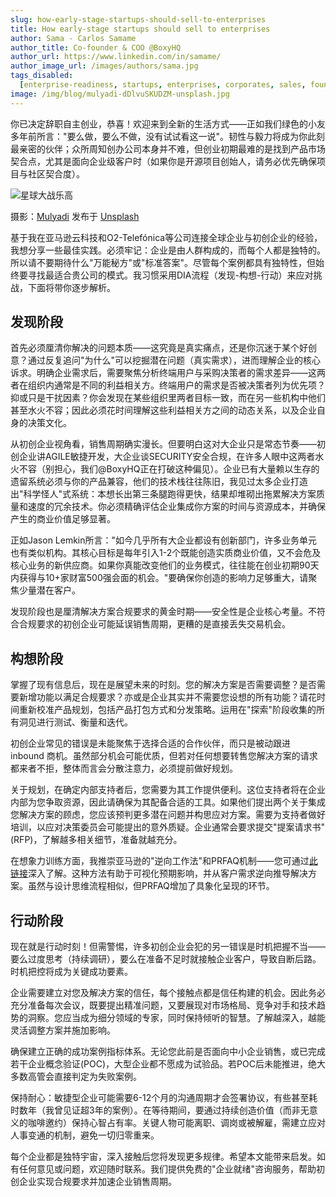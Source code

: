 ```yaml
---
slug: how-early-stage-startups-should-sell-to-enterprises
title: How early-stage startups should sell to enterprises
author: Sama - Carlos Samame
author_title: Co-founder & COO @BoxyHQ
author_url: https://www.linkedin.com/in/samame/
author_image_url: /images/authors/sama.jpg
tags_disabled:
  [enterprise-readiness, startups, enterprises, corporates, sales, founder]
image: /img/blog/mulyadi-dDlvuSKUDZM-unsplash.jpg
---
```


你已决定辞职自主创业，恭喜！欢迎来到全新的生活方式——正如我们绿色的小友多年前所言："要么做，要么不做，没有试试看这一说"。韧性与毅力将成为你此刻最亲密的伙伴；众所周知创办公司本身并不难，但创业初期最难的是找到产品市场契合点，尤其是面向企业级客户时（如果你是开源项目创始人，请务必优先确保项目与社区契合度）。

![星球大战乐高](/img/blog/mulyadi-dDlvuSKUDZM-unsplash.jpg)

<div style={{fontSize: "10px", marginTop: "-10px", paddingBottom: "20px"}}>摄影：<a href="https://unsplash.com/@mullyadii?utm_source=unsplash&utm_medium=referral&utm_content=creditCopyText">Mulyadi</a> 发布于 <a href="https://unsplash.com/?utm_source=unsplash&utm_medium=referral&utm_content=creditCopyText">Unsplash</a></div>

基于我在亚马逊云科技和O2-Telefónica等公司连接全球企业与初创企业的经验，我想分享一些最佳实践。必须牢记：企业是由人群构成的，而每个人都是独特的。所以请不要期待什么"万能秘方"或"标准答案"。尽管每个案例都具有独特性，但始终要寻找最适合贵公司的模式。我习惯采用DIA流程（发现-构想-行动）来应对挑战，下面将带你逐步解析。

## 发现阶段

首先必须厘清你解决的问题本质——这究竟是真实痛点，还是你沉迷于某个好创意？通过反复追问"为什么"可以挖掘潜在问题（真实需求），进而理解企业的核心诉求。明确企业需求后，需要聚焦分析终端用户与采购决策者的需求差异——这两者在组织内通常是不同的利益相关方。终端用户的需求是否被决策者列为优先项？抑或只是干扰因素？你会发现在某些组织里两者目标一致，而在另一些机构中他们甚至水火不容；因此必须花时间理解这些利益相关方之间的动态关系，以及企业自身的决策文化。

从初创企业视角看，销售周期确实漫长。但要明白这对大企业只是常态节奏——初创企业讲AGILE敏捷开发，大企业谈SECURITY安全合规，在许多人眼中这两者水火不容（别担心，我们@BoxyHQ正在打破这种偏见）。企业已有大量赖以生存的遗留系统必须与你的产品兼容，他们的技术栈往往陈旧，我见过太多企业打造出"科学怪人"式系统：本想长出第三条腿跑得更快，结果却堆砌出拖累解决方案质量和速度的冗余技术。你必须精确评估企业集成你方案的时间与资源成本，并确保产生的商业价值足够显著。

正如Jason Lemkin所言："如今几乎所有大企业都设有创新部门，许多业务单元也有类似机构。其核心目标是每年引入1-2个既能创造实质商业价值，又不会危及核心业务的新供应商。如果你真能改变他们的业务模式，往往能在创业初期90天内获得与10+家财富500强会面的机会。"要确保你创造的影响力足够重大，请聚焦少量潜在客户。

发现阶段也是厘清解决方案合规要求的黄金时期——安全性是企业核心考量。不符合合规要求的初创企业可能延误销售周期，更糟的是直接丢失交易机会。

## 构想阶段

掌握了现有信息后，现在是展望未来的时刻。您的解决方案是否需要调整？是否需要新增功能以满足合规要求？亦或是企业其实并不需要您设想的所有功能？请花时间重新校准产品规划，包括产品打包方式和分发策略。运用在"探索"阶段收集的所有洞见进行测试、衡量和迭代。

初创企业常见的错误是未能聚焦于选择合适的合作伙伴，而只是被动跟进 inbound 商机。虽然部分机会可能优质，但若对任何想要转售您解决方案的请求都来者不拒，整体而言会分散注意力，必须提前做好规划。

关于规划，在确定内部支持者后，您需要为其工作提供便利。这位支持者将在企业内部为您争取资源，因此请确保为其配备合适的工具。如果他们提出两个关于集成您解决方案的顾虑，您应该预判更多潜在问题并构思应对方案。需要为支持者做好培训，以应对决策委员会可能提出的意外质疑。企业通常会要求提交"提案请求书"(RFP)，了解越多相关细节，准备就越充分。

在想象力训练方面，我推崇亚马逊的"逆向工作法"和PRFAQ机制——您可通过[此链接](https://www.linkedin.com/pulse/applying-amazons-working-backwards-process-leaders-ian-mcallister/)深入了解。这种方法有助于可视化预期影响，并从客户需求逆向推导解决方案。虽然与设计思维流程相似，但PRFAQ增加了具象化呈现的环节。

## 行动阶段

现在就是行动时刻！但需警惕，许多初创企业会犯的另一错误是时机把握不当——要么过度思考（持续调研），要么在准备不足时就接触企业客户，导致自断后路。时机把控将成为关键成功要素。

企业需要建立对您及解决方案的信任，每个接触点都是信任构建的机会。因此务必充分准备每次会议，既要提出精准问题，又要展现对市场格局、竞争对手和技术趋势的洞察。您应当成为细分领域的专家，同时保持倾听的智慧。了解越深入，越能灵活调整方案并施加影响。

确保建立正确的成功案例指标体系。无论您此前是否面向中小企业销售，或已完成若干企业概念验证(POC)，大型企业都不愿成为试验品。若POC后未能推进，绝大多数高管会直接判定为失败案例。

保持耐心：敏捷型企业可能需要6-12个月的沟通周期才会签署协议，有些甚至耗时数年（我曾见证超3年的案例）。在等待期间，要通过持续创造价值（而非无意义的咖啡邀约）保持心智占有率。关键人物可能离职、调岗或被解雇，需建立应对人事变通的机制，避免一切归零重来。

每个企业都是独特宇宙，深入接触后您将发现更多规律。希望本文能带来启发。如有任何意见或问题，欢迎随时联系。我们提供免费的"企业就绪"咨询服务，帮助初创企业实现合规要求并加速企业销售周期。